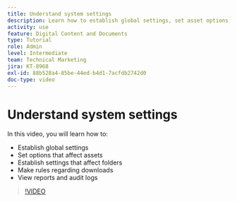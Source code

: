 ```yaml
---
title: Understand system settings
description: Learn how to establish global settings, set asset options, establish folder settings, make downloading rules, and view reports and audit logs in [!UICONTROL Workfront DAM].
activity: use
feature: Digital Content and Documents
type: Tutorial
role: Admin
level: Intermediate
team: Technical Marketing
jira: KT-8968
exl-id: 88b528a4-85be-44ed-b4d1-7acfdb2742d0
doc-type: video
---
```

# Understand system settings

In this video, you will learn how to:

* Establish global settings
* Set options that affect assets
* Establish settings that affect folders
* Make rules regarding downloads
* View reports and audit logs

>[!VIDEO](https://video.tv.adobe.com/v/335231/?quality=12&learn=on)
